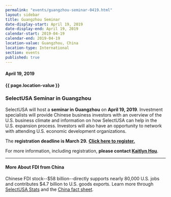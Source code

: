 ```yaml
---
permalink: "events/guangzhou-seminar-0419.html"
layout: sidebar
title: Guangzhou Seminar
date-display-start: April 19, 2019
date-display-end: April 19, 2019
calendar-start: 2019-04-19
calendar-end: 2019-04-19
location-value: Guangzhou, China
location-type: International
section: events
published: true
---
```


#### April 19, 2019

#### {{ page.location-value }}

### SelectUSA Seminar in Guangzhou

SelectUSA will host a **seminar in Guangzhou** on **April 19, 2019**. Investment specialists will provide Chinese business investors with an overview of the U.S. business climate and information on how SelectUSA can help in the U.S. expansion process. Investors will also have an opportunity to network with attending U.S. economic development organizations.

The **registration deadline is March 29.** [**Click here to register.**](http://bit.ly/susa-guangzhou-0419)

For more information, including registration, **please contact [Kaitlyn Hou](mailto:yao.hou@trade.gov)**. 

---

#### More About FDI from China

Chinese FDI stock--$58 billion--directly supports nearly 80,000 U.S. jobs and contributes $4.7 billion to U.S. goods exports. Learn more through [SelectUSA Stats](https://www.selectusa.gov/selectusa-stats) and the [China fact sheet](https://www.selectusa.gov/country-fact-sheet/China).
